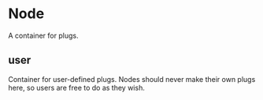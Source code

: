 # Node

A container for plugs.

## user

 Container for user-defined plugs. Nodes
should never make their own plugs here,
so users are free to do as they wish.

